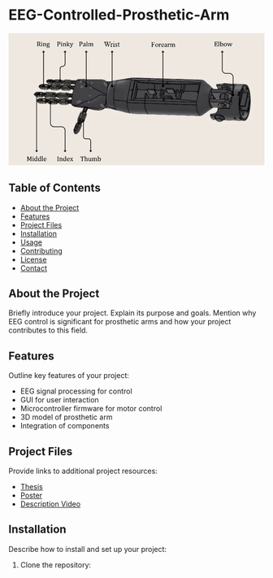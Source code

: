 # EEG-Controlled-Prosthetic-Arm


![Project Image or Logo](https://github.com/Marc-Hany/EEG-Controlled-Prosthetic-Arm/blob/main/Arm.png?raw=true)

## Table of Contents

- [About the Project](#about-the-project)
- [Features](#features)
- [Project Files](#project-files)
- [Installation](#installation)
- [Usage](#usage)
- [Contributing](#contributing)
- [License](#license)
- [Contact](#contact)

## About the Project

Briefly introduce your project. Explain its purpose and goals. Mention why EEG control is significant for prosthetic arms and how your project contributes to this field.

## Features

Outline key features of your project:
- EEG signal processing for control
- GUI for user interaction
- Microcontroller firmware for motor control
- 3D model of prosthetic arm
- Integration of components

## Project Files

Provide links to additional project resources:
- [Thesis](link_to_google_drive)
- [Poster](link_to_google_drive)
- [Description Video](link_to_youtube_or_google_drive)

## Installation

Describe how to install and set up your project:
1. Clone the repository:
